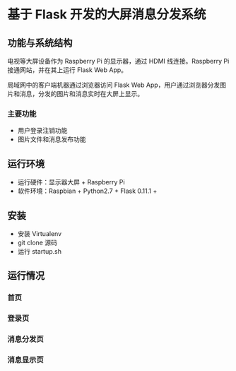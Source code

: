 # 基于 Flask 开发的大屏消息分发系统

## 功能与系统结构

电视等大屏设备作为 Raspberry Pi 的显示器，通过 HDMI 线连接。Raspberry Pi 接通网站，并在其上运行 Flask Web App。

局域网中的客户端机器通过浏览器访问 Flask Web App，用户通过浏览器分发图片和消息，分发的图片和消息实时在大屏上显示。

### 主要功能

+ 用户登录注销功能
+ 图片文件和消息发布功能


## 运行环境
+ 运行硬件：显示器大屏 + Raspberry Pi
+ 软件环境：Raspbian + Python2.7 + Flask 0.11.1 + 


## 安装

+ 安装 Virtualenv
+ git clone 源码
+ 运行 startup.sh


## 运行情况

### 首页

### 登录页

### 消息分发页

### 消息显示页

